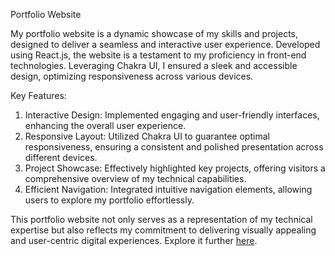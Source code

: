 Portfolio Website

My portfolio website is a dynamic showcase of my skills and projects, designed to deliver a seamless and interactive user experience. Developed using React.js, the website is a testament to my proficiency in front-end technologies. Leveraging Chakra UI, I ensured a sleek and accessible design, optimizing responsiveness across various devices.

Key Features:

1. Interactive Design: Implemented engaging and user-friendly interfaces, enhancing the overall user experience.
2. Responsive Layout: Utilized Chakra UI to guarantee optimal responsiveness, ensuring a consistent and polished presentation across different devices.
3. Project Showcase: Effectively highlighted key projects, offering visitors a comprehensive overview of my technical capabilities.
4. Efficient Navigation: Integrated intuitive navigation elements, allowing users to explore my portfolio effortlessly.
   
This portfolio website not only serves as a representation of my technical expertise but also reflects my commitment to delivering visually appealing and user-centric digital experiences. Explore it further [here](https://harshitjoshi.netlify.app/).
